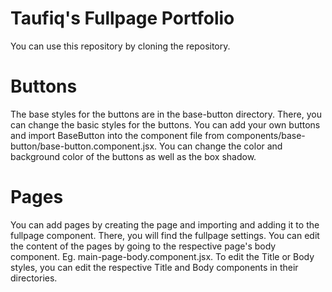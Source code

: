 # Taufiq's Fullpage Portfolio

You can use this repository by cloning the repository.

# Buttons

The base styles for the buttons are in the base-button directory. There, you can change the basic styles for the buttons.
You can add your own buttons and import BaseButton into the component file from components/base-button/base-button.component.jsx.
You can change the color and background color of the buttons as well as the box shadow.

# Pages

You can add pages by creating the page and importing and adding it to the fullpage component. 
There, you will find the fullpage settings. You can edit the content of the pages by going to the respective page's body component.
Eg. main-page-body.component.jsx. To edit the Title or Body styles, you can edit the respective Title and Body components in their directories.


